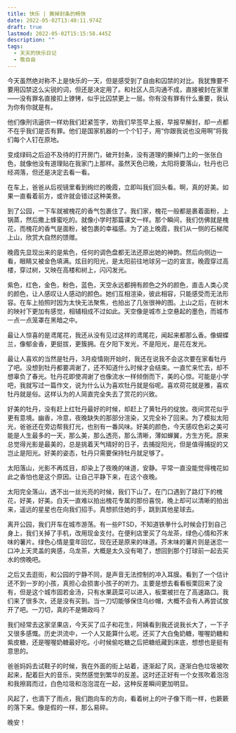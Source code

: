 ```yaml
---
title: 快乐 | 撕掉封条的畅快
date: 2022-05-02T13:40:11.974Z
draft: true
lastmod: 2022-05-02T15:15:58.445Z
description: ""
tags:
  - 天天的快乐日记
  - 敬自由
---
```

今天虽然绝对称不上是快乐的一天，但是感受到了自由和囚禁的对比。我犹豫要不要用囚禁这么尖锐的词，但还是决定用了。和社区人员沟通不成，直接被封在家里——没有罪名直接扣上镣铐，似乎比囚禁更上一层。你有没有罪有什么重要，我认为你有你就是有。


他们像刑讯逼供一样劝我们赶紧签字，劝我们早签早上报，早报早解封，却一点都不在乎我们是否有罪。他们是国家机器的一个个钉子，用“你跟我说也没用啊”将我们每个人钉在原地。

变成绿码之后迫不及待的打开房门，破开封条，没有道理的撕掉门上的一张张白色，就像他没有道理贴在我家门上那样。虽然天色已晚，太阳将要落山，牡丹也已经凋落，但还是决定去看一看。

在车上，爸爸从后视镜里看到绚烂的晚霞，立即叫我们回头看。啊，真的好美。如果一直看着前方，或许就会错过这种美景。

到了公园，一下车就被槐花的香气包裹住了。我们家，槐花一般都是裹着面粉，上锅蒸，然后撒上蜂蜜吃的。就像小学时那篇课文一样。那个瞬间，我们仿佛就是槐花，而槐花的香气是面粉，被包裹的幸福感。为了追上晚霞，我们从一侧的石梯爬上山，欣赏大自然的馈赠。

晚霞先显现出来的是紫色，任何的调色盘都无法还原出她的神韵。然后向侧边一看，眼睛又被金色填满。炫目的阳光，是太阳前往地球另一边的宣言。晚霞穿过高楼，穿过树，又映在高楼和树上，闪闪发光。

紫色，红色，金色，粉色，蓝色，天空永远都拥有颜色之外的颜色，直击人类心灵的颜色，让人感叹让人感动的颜色。她们互相渲染，彼此相容，只能感受而无法形容。在车上拍照时因为太快无法聚焦，也拍出了几张很神的图。上山之后，在树木的映衬下更加有感觉，相辅相成不过如此。天空像是城市上空悬起的墨色，而城市一点一点笼罩在黑暗之中。

最让人惊喜的是鸢尾花，我还从没有见过这样的鸢尾花，闻起来都那么香。像蝴蝶兰，像郁金香，更挺拔，更簇拥。在夕阳下发光，不是阳光，是花在发光。

最让人喜欢的当然是牡丹，3月疫情刚开始时，我还在说我不会这次要在家看牡丹了吧。没想到牡丹都要凋谢了，还不知道什么时候才会结束。一直忙来忙去，却不想辜负了春光。牡丹花即使凋谢了也像流水一样倾倒而下，美的心惊。可能是小学吧，我就写过一篇作文，说为什么认为喜欢牡丹就是俗呢。喜欢荷花就是雅，喜欢牡丹就是俗。这样认为的人简直完全失去了赏花的兴致。

好美的牡丹，没有赶上红牡丹最好的时候，却赶上了黄牡丹的绽放。夜间赏花似乎更有意境。幽香，冷意，夜晚缺失的那部分渲染，又完全补了回来。为了模拟太阳光，爸爸还在旁边帮我打光，也别有一番风味。好美的颜色，今天感叹色彩之美可能是人生最多的一天，那么美，那么透亮，那么清晰，薄如蝉翼，方生方死。原来总觉得光影是最美的，总是挑着天气晴好的日子，去捕捉阳光，但是值得捕捉的又岂止是阳光。好美的姿态，牡丹只需要保持牡丹就足够了。

太阳落山，光影不再炫目，却染上了夜晚的味道，安静。平常一直没能觉得槐花如此之香怕也是这个原因。让自己平静下来，在这个夜晚。

太阳完全落山，透不出一丝光亮的时候，我们下山了。在门口遇到了路灯下的槐花，好美，好美。白天一直难以拍出槐花专属的那份喜悦，晚上却可以清晰的拍出来，遥远的星星也在向我们招手。真想抓住她的手，跳到其他星球去。

离开公园，我们开车在城市游荡。有一些PTSD，不知道铁拳什么时候会打到自己身上，我们关掉了手机，改用现金支付。在便利店里买了乌龙茶，绿色心情和芥末味的薯片。绿色心情是童年回忆，现在还是原来的味道。芥末味的薯片则是迷恋一口冲上天灵盖的爽感，乌龙茶，大概是太久没有喝了，想回到那个打球前一起去买水的傍晚吧。

之后又去逛街，和公园的宁静不同，是声音无法控制的冲入耳膜。看到了一个估计还不到一岁的小孩，真担心会损害小孩子的听力。主要是想去看看板栗回来了没有，但是这个城市固若金汤，只有水果蔬菜可以进入，板栗被拦在了高速路口。我们来了很多次，还是没有买到。当一刀切能够保住乌纱帽，大概不会有人再尝试放开了吧。一刀切，真的不是懒政吗？

我们经常去这家坚果店，今天买了瓜子和花生，阿姨看到我还说我长大了，一下子又很多感慨。历史洪流中，一个人又能算什么呢。还买了大白兔奶糖，喔喔奶糖和紫皮糖，还是喔喔奶糖最好吃。小时候偷吃糖之后把糖纸藏到床底，想想也是挺有意思的。

爸爸妈妈去试鞋子的时候，我在外面的街上站着，逐渐起了风，逐渐白色垃圾被吹起来，配着巨大的音乐，突然感觉到繁华的反差。这时还正好有一个女孩吹着泡泡和我擦肩而过，白色垃圾和泡泡混在一起，这种反差瞬间更加明显。

风起了，也滴下了雨点，我们跑向车的方向，看着树上的叶子像下雨一样，也簌簌的落下来。像是假的一样，那么易碎。

晚安！